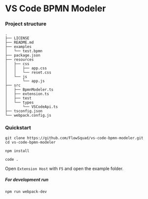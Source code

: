 # VS Code BPMN Modeler

### Project structure
```
.
├── LICENSE
├── README.md
├── examples
│   └── test.bpmn
├── package.json
├── resources
│   ├── css
│   │   ├── app.css
│   │   └── reset.css
│   └── js
│       └── app.js
├── src
│   ├── BpmnModeler.ts
│   ├── extension.ts
│   ├── test
│   └── types
│       └── VSCodeApi.ts
├── tsconfig.json
└── webpack.config.js
```

### Quickstart
```shell
git clone https://github.com/FlowSquad/vs-code-bpmn-modeler.git
cd vs-code-bpmn-modeler
```
```shell
npm install
```
```shell
code .
```
Open `Extension Host` with `F5` and open the example folder.

##### For development run
```shell
npm run webpack-dev
```